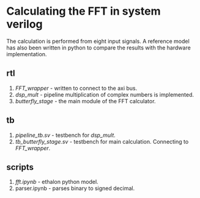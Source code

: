 # Сalculating the FFT in system verilog

The calculation is performed from eight input signals. A reference model has also been written in python to compare the results with the hardware implementation.

## rtl

1. *FFT_wrapper* - written to connect to the axi bus.
2. *dsp_mult* - pipeline multiplication of complex numbers is implemented.
3. *butterfly_stage* - the main module of the FFT calculator.

## tb

1. *pipeline_tb.sv* - testbench for *dsp_mult*.
2. *tb_butterfly_stage.sv* - testbench for main calculation. Connecting to *FFT_wrapper*.

## scripts

1. *fft.ipynb* - ethalon python model.
2. parser.ipynb - parses binary to signed decimal.